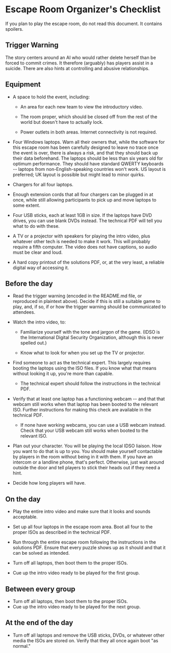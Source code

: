 # Escape Room Organizer's Checklist

If you plan to play the escape room, do not read this document. It contains spoilers.

## Trigger Warning

The story centers around an AI who would rather delete herself than be forced to commit crimes.  It therefore (arguably) has players assist in a suicide.  There are also hints at controlling and abusive relationships.

## Equipment

* A space to hold the event, including:
  
  * An area for each new team to view the introductory video.
  
  * The room proper, which should be closed off from the rest of the world but doesn't have to actually lock.
  
  * Power outlets in both areas. Internet connectivity is not required.

* Four Windows laptops. Warn all their owners that, while the software for this escape room has been carefully designed to leave no trace once the event is over, there is always a risk, and that they should back up their data beforehand. The laptops should be less than six years old for optimum performance. They should have standard QWERTY keyboards -- laptops from non-English-speaking countries won't work. US layout is preferred; UK layout is possible but might lead to minor quirks.

* Chargers for all four laptops.

* Enough extension cords that all four chargers can be plugged in at once, while still allowing participants to pick up and move laptops to some extent.

* Four USB sticks, each at least 1GB in size. If the laptops have DVD drives, you can use blank DVDs instead. The technical PDF will tell you what to do with these.

* A TV or a projector with speakers for playing the intro video, plus whatever other tech is needed to make it work. This will probably require a fifth computer. The video does not have captions, so audio must be clear and loud.

* A hard copy printout of the solutions PDF, or, at the very least, a reliable digital way of accessing it.

## Before the day

* Read the trigger warning (encoded in the README.md file, or reproduced in plaintext above). Decide if this is still a suitable game to play, and, if so, if or how the trigger warning should be communicated to attendees.

* Watch the intro video, to:
  
  * Familiarize yourself with the tone and jargon of the game.  (IDSO is the International Digital Security Organization, although this is never spelled out.)
  
  * Know what to look for when you set up the TV or projector.

* Find someone to act as the technical expert. This largely requires booting the laptops using the ISO files. If you know what that means without looking it up, you're more than capable.
  
  * The technical expert should follow the instructions in the technical PDF.

* Verify that at least one laptop has a functioning webcam -- and that that webcam still works when that laptop has been booted to the relevant ISO. Further instructions for making this check are available in the technical PDF.
  
  * If none have working webcams, you can use a USB webcam instead. Check that your USB webcam still works when booted to the relevant ISO.

* Plan out your character. You will be playing the local IDSO liaison. How you want to do that is up to you. You should make yourself contactable by players in the room without being in it with them. If you have an intercom or a landline phone, that's perfect. Otherwise, just wait around outside the door and tell players to stick their heads out if they need a hint.

* Decide how long players will have.

## On the day

* Play the entire intro video and make sure that it looks and sounds acceptable.

* Set up all four laptops in the escape room area. Boot all four to the proper ISOs as described in the technical PDF.

* Run through the entire escape room following the instructions in the solutions PDF. Ensure that every puzzle shows up as it should and that it can be solved as intended.

* Turn off all laptops, then boot them to the proper ISOs.

* Cue up the intro video ready to be played for the first group.

## Between every group

* Turn off all laptops, then boot them to the proper ISOs.
* Cue up the intro video ready to be played for the next group.

## At the end of the day

* Turn off all laptops and remove the USB sticks, DVDs, or whatever other media the ISOs are stored on.  Verify that they all once again boot "as normal."
